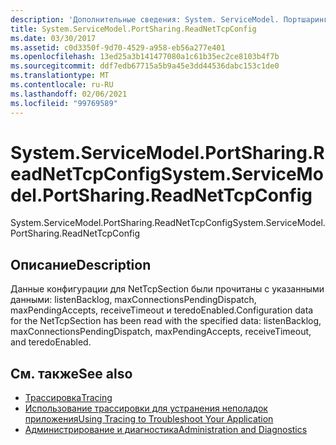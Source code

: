 ```yaml
---
description: 'Дополнительные сведения: System. ServiceModel. Портшаринг. Реаднетткпконфиг'
title: System.ServiceModel.PortSharing.ReadNetTcpConfig
ms.date: 03/30/2017
ms.assetid: c0d3350f-9d70-4529-a958-eb56a277e401
ms.openlocfilehash: 13ed25a3b141477080a1c61b35ec2ce8103b4f7b
ms.sourcegitcommit: ddf7edb67715a5b9a45e3dd44536dabc153c1de0
ms.translationtype: MT
ms.contentlocale: ru-RU
ms.lasthandoff: 02/06/2021
ms.locfileid: "99769589"
---
```

# <a name="systemservicemodelportsharingreadnettcpconfig"></a><span data-ttu-id="5706f-103">System.ServiceModel.PortSharing.ReadNetTcpConfig</span><span class="sxs-lookup"><span data-stu-id="5706f-103">System.ServiceModel.PortSharing.ReadNetTcpConfig</span></span>

<span data-ttu-id="5706f-104">System.ServiceModel.PortSharing.ReadNetTcpConfig</span><span class="sxs-lookup"><span data-stu-id="5706f-104">System.ServiceModel.PortSharing.ReadNetTcpConfig</span></span>  
  
## <a name="description"></a><span data-ttu-id="5706f-105">Описание</span><span class="sxs-lookup"><span data-stu-id="5706f-105">Description</span></span>  

 <span data-ttu-id="5706f-106">Данные конфигурации для NetTcpSection были прочитаны с указанными данными: listenBacklog, maxConnectionsPendingDispatch, maxPendingAccepts, receiveTimeout и teredoEnabled.</span><span class="sxs-lookup"><span data-stu-id="5706f-106">Configuration data for the NetTcpSection has been read with the specified data:  listenBacklog, maxConnectionsPendingDispatch, maxPendingAccepts, receiveTimeout, and teredoEnabled.</span></span>  
  
## <a name="see-also"></a><span data-ttu-id="5706f-107">См. также</span><span class="sxs-lookup"><span data-stu-id="5706f-107">See also</span></span>

- [<span data-ttu-id="5706f-108">Трассировка</span><span class="sxs-lookup"><span data-stu-id="5706f-108">Tracing</span></span>](index.md)
- [<span data-ttu-id="5706f-109">Использование трассировки для устранения неполадок приложения</span><span class="sxs-lookup"><span data-stu-id="5706f-109">Using Tracing to Troubleshoot Your Application</span></span>](using-tracing-to-troubleshoot-your-application.md)
- [<span data-ttu-id="5706f-110">Администрирование и диагностика</span><span class="sxs-lookup"><span data-stu-id="5706f-110">Administration and Diagnostics</span></span>](../index.md)
